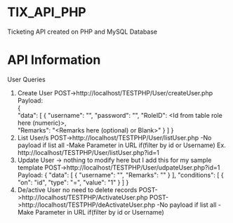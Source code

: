 # TIX_API_PHP
Ticketing API created on PHP and MySQL Database

# API Information

User Queries
1. Create User
POST->http://localhost/TESTPHP/User/createUser.php
Payload:     
{  
    "data": [
        {
        "username": "<Username Here>",
        "password": "<Password Here>",
        "RoleID": <Id from table role here (numeric)>,      
        "Remarks": "<Remarks here (optional) or Blank>"
        }
    ]
}
2. List User/s
POST->http://localhost/TESTPHP/User/listUser.php
-No payload if list all
-Make Parameter in URL if(filter by id or Username)
Ex. http://localhost/TESTPHP/User/listUser.php?id=1
3. Update User -> nothing to modify here but I add this for my sample template
POST->http://localhost/TESTPHP/User/udpateUser.php?id=1
Payload:
{
  "data": [
    {
      "username": "",
      "Remarks": "<Cannot be change the username>"
    }
  ],
  "conditions": [
    {
      "on": "id",
      "type": "=",
      "value": "1"
    }
  ]
}
4. De/active User no need to delete records
POST->http://localhost/TESTPHP/ActivateUser.php
POST->http://localhost/TESTPHP/deActivateUser.php
-No payload if list all
-Make Parameter in URL if(filter by id or Username)
